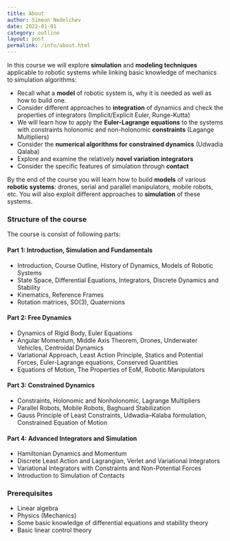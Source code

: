```yaml
---
title: About
author: Simeon Nedelchev
date: 2022-01-01
category: outline
layout: post
permalink: /info/about.html
---
```


In this course we will explore **simulation** and **modeling techniques** applicable to robotic systems while linking basic knowledge of mechanics to simulation algorithms:

* Recall what a **model** of robotic system is, why it is needed as well as how to build one.
* Consider different approaches to **integration** of dynamics and check the properties of integrators (Implicit/Explicit Euler, Runge-Kutta)
* We will learn how to apply the **Euler-Lagrange equations** to the systems with constraints holonomic and non-holonomic **constraints** (Lagange Multipliers)
* Consider the **numerical algorithms for constrained dynamics** (Udwadia Qalaba)
* Explore and examine the relatively **novel variation integrators**
* Consider the specific features of simulation through **contact**

By the end of the course you will learn how to build **models** of various **robotic systems**: drones, serial and parallel manipulators, mobile robots, etc. You will also exploit different approaches to **simulation** of these systems.

### Structure of the course

The course is consist of following parts:



#### **Part 1: Introduction, Simulation and Fundamentals** 

* Introduction, Course Outline, History of Dynamics, Models of Robotic Systems
* State Space, Differential Equations, Integrators, Discrete Dynamics and Stability
* Kinematics, Reference Frames
* Rotation matrices, SO(3), Quaternions 

#### **Part 2: Free Dynamics** 
* Dynamics of Rigid Body, Euler Equations
* Angular Momentum, Middle Axis Theorem, Drones, Underwater Vehicles, Centroidal Dynamics
* Variational Approach, Least Action Principle, Statics and Potential Forces, Euler-Lagrange equations, Conserved Quantities
* Equations of Motion, The Properties of EoM, Robotic Manipulators

#### **Part 3: Constrained Dynamics**
* Constraints, Holonomic and Nonholonomic, Lagrange Multipliers
* Parallel Robots, Mobile Robots, Baghuard Stabilization
* Gauss Principle of Least Constraints, Udwadia–Kalaba formulation, Constrained Equation of Motion
<!-- * **Lecture 12** (Week 6): Other View on the Dynamics -->

#### **Part 4: Advanced Integrators and Simulation**  
* Hamiltonian Dynamics and Momentum
* Discrete Least Action and Lagrangian, Verlet and Variational Integrators
* Variational Integrators with Constraints and Non-Potential Forces
* Introduction to Simulation of Contacts

<!-- 
* **Term project presentation** (final exam): In the end you will apply one of the studied concepts and prepare the short (10-20 min) presentation.

### **Course organization**
* We will have mixed lecture/practice format
* Almost each lecture is based on **research paper** which I will share with you.
* I highly encourage you to do **hand written** notes and not miss classes
* In the end each of you will have **presentation** (term project or paper/concept review) -->

### Prerequisites

* Linear algebra
* Physics (Mechanics)
* Some basic knowledge of differential equations and stability theory
* Basic linear control theory


